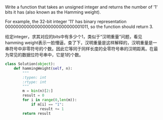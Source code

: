 Write a function that takes an unsigned integer and returns the number of ’1' bits it has (also known as the Hamming weight).

For example, the 32-bit integer ’11' has binary representation 00000000000000000000000000001011, so the function should return 3.


给定integer，求其对应的bits中有多少个1，类似于“汉明重量”问题，看见hamming weight表示一脸懵逼，查了下，汉明重量是这样解释的，汉明重量是一串符号中非零符号的个数。因此它等同于同样长度的全零符号串的汉明距离。在最为常见的数据位符号串中，它是1的个数。

```python
class Solution(object):
    def hammingWeight(self, n):
        """
        :typen: int
        :rtype: int
        """
        m = bin(n)[2:]
        result = 0
        for i in range(0,len(m)):
            if m[i] == "1":
                result += 1
        return result
